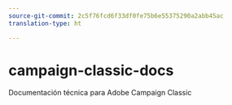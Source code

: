 ```yaml
---
source-git-commit: 2c5f76fcd6f33df0fe75b6e55375290a2abb45ac
translation-type: ht

---
```

# campaign-classic-docs

Documentación técnica para Adobe Campaign Classic
